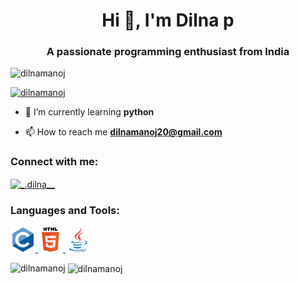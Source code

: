 <h1 align="center">Hi 👋, I'm Dilna p</h1>
<h3 align="center">A passionate programming enthusiast from India</h3>

<p align="left"> <img src="https://komarev.com/ghpvc/?username=dilnamanoj&label=Profile%20views&color=0e75b6&style=flat" alt="dilnamanoj" /> </p>

<p align="left"> <a href="https://github.com/ryo-ma/github-profile-trophy"><img src="https://github-profile-trophy.vercel.app/?username=dilnamanoj" alt="dilnamanoj" /></a> </p>


- 🌱 I’m currently learning **python**

- 📫 How to reach me **dilnamanoj20@gmail.com**

<h3 align="left">Connect with me:</h3>
<p align="left">
<a href="https://instagram.com/_.dilna__" target="blank"><img align="center" src="https://raw.githubusercontent.com/rahuldkjain/github-profile-readme-generator/master/src/images/icons/Social/instagram.svg" alt="_.dilna__" height="30" width="40" /></a>
</p>

<h3 align="left">Languages and Tools:</h3>
<p align="left"> <a href="https://www.cprogramming.com/" target="_blank" rel="noreferrer"> <img src="https://raw.githubusercontent.com/devicons/devicon/master/icons/c/c-original.svg" alt="c" width="40" height="40"/> </a> <a href="https://www.w3.org/html/" target="_blank" rel="noreferrer"> <img src="https://raw.githubusercontent.com/devicons/devicon/master/icons/html5/html5-original-wordmark.svg" alt="html5" width="40" height="40"/> </a> <a href="https://www.java.com" target="_blank" rel="noreferrer"> <img src="https://raw.githubusercontent.com/devicons/devicon/master/icons/java/java-original.svg" alt="java" width="40" height="40"/> </a> </p>

<p><img align="left" src="https://github-readme-stats.vercel.app/api/top-langs?username=dilnamanoj&show_icons=true&locale=en&layout=compact" alt="dilnamanoj" /></p>

<p>&nbsp;<img align="center" src="https://github-readme-stats.vercel.app/api?username=dilnamanoj&show_icons=true&locale=en" alt="dilnamanoj" /></p>


